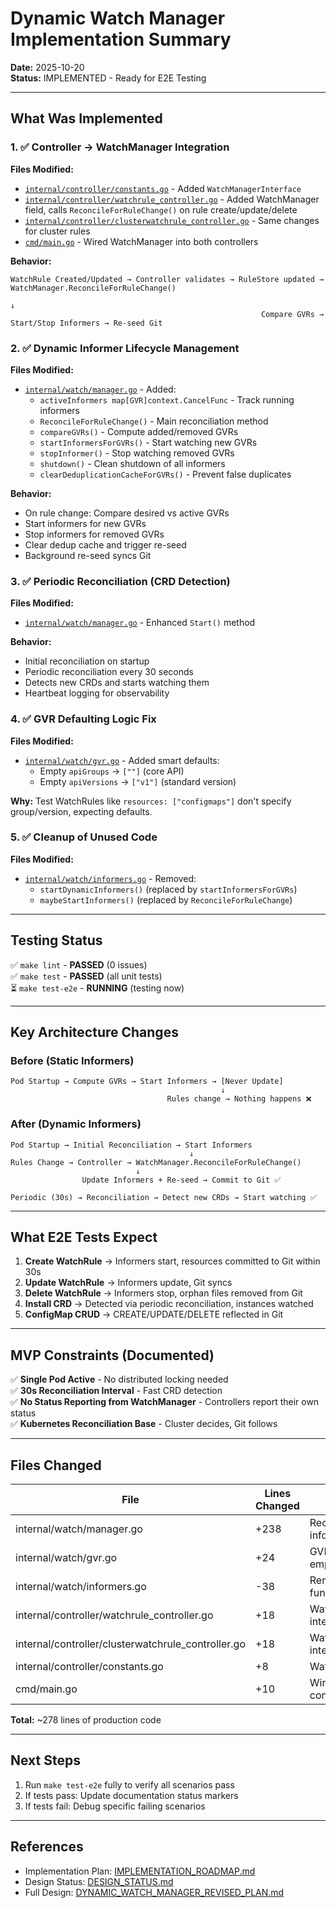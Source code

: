 # Dynamic Watch Manager Implementation Summary

**Date:** 2025-10-20  
**Status:** IMPLEMENTED - Ready for E2E Testing

---

## What Was Implemented

### 1. ✅ Controller → WatchManager Integration

**Files Modified:**
- [`internal/controller/constants.go`](../internal/controller/constants.go) - Added `WatchManagerInterface`
- [`internal/controller/watchrule_controller.go`](../internal/controller/watchrule_controller.go) - Added WatchManager field, calls `ReconcileForRuleChange()` on rule create/update/delete
- [`internal/controller/clusterwatchrule_controller.go`](../internal/controller/clusterwatchrule_controller.go) - Same changes for cluster rules
- [`cmd/main.go`](../cmd/main.go) - Wired WatchManager into both controllers

**Behavior:**
```
WatchRule Created/Updated → Controller validates → RuleStore updated → WatchManager.ReconcileForRuleChange()
                                                                      ↓
                                                        Compare GVRs → Start/Stop Informers → Re-seed Git
```

### 2. ✅ Dynamic Informer Lifecycle Management

**Files Modified:**
- [`internal/watch/manager.go`](../internal/watch/manager.go) - Added:
  - `activeInformers map[GVR]context.CancelFunc` - Track running informers
  - `ReconcileForRuleChange()` - Main reconciliation method
  - `compareGVRs()` - Compute added/removed GVRs
  - `startInformersForGVRs()` - Start watching new GVRs
  - `stopInformer()` - Stop watching removed GVRs
  - `shutdown()` - Clean shutdown of all informers
  - `clearDeduplicationCacheForGVRs()` - Prevent false duplicates

**Behavior:**
- On rule change: Compare desired vs active GVRs
- Start informers for new GVRs
- Stop informers for removed GVRs
- Clear dedup cache and trigger re-seed
- Background re-seed syncs Git

### 3. ✅ Periodic Reconciliation (CRD Detection)

**Files Modified:**
- [`internal/watch/manager.go`](../internal/watch/manager.go) - Enhanced `Start()` method

**Behavior:**
- Initial reconciliation on startup
- Periodic reconciliation every 30 seconds
- Detects new CRDs and starts watching them
- Heartbeat logging for observability

### 4. ✅ GVR Defaulting Logic Fix

**Files Modified:**
- [`internal/watch/gvr.go`](../internal/watch/gvr.go) - Added smart defaults:
  - Empty `apiGroups` → `[""]` (core API)
  - Empty `apiVersions` → `["v1"]` (standard version)

**Why:** Test WatchRules like `resources: ["configmaps"]` don't specify group/version, expecting defaults.

### 5. ✅ Cleanup of Unused Code

**Files Modified:**
- [`internal/watch/informers.go`](../internal/watch/informers.go) - Removed:
  - `startDynamicInformers()` (replaced by `startInformersForGVRs`)
  - `maybeStartInformers()` (replaced by `ReconcileForRuleChange`)

---

## Testing Status

✅ `make lint` - **PASSED** (0 issues)  
✅ `make test` - **PASSED** (all unit tests)  
⏳ `make test-e2e` - **RUNNING** (testing now)

---

## Key Architecture Changes

### Before (Static Informers)
```
Pod Startup → Compute GVRs → Start Informers → [Never Update]
                                               ↓
                                   Rules change → Nothing happens ❌
```

### After (Dynamic Informers)
```
Pod Startup → Initial Reconciliation → Start Informers
                                        ↓
Rules Change → Controller → WatchManager.ReconcileForRuleChange()
                            ↓
                Update Informers + Re-seed → Commit to Git ✅

Periodic (30s) → Reconciliation → Detect new CRDs → Start watching ✅
```

---

## What E2E Tests Expect

1. **Create WatchRule** → Informers start, resources committed to Git within 30s
2. **Update WatchRule** → Informers update, Git syncs
3. **Delete WatchRule** → Informers stop, orphan files removed from Git
4. **Install CRD** → Detected via periodic reconciliation, instances watched
5. **ConfigMap CRUD** → CREATE/UPDATE/DELETE reflected in Git

---

## MVP Constraints (Documented)

✅ **Single Pod Active** - No distributed locking needed  
✅ **30s Reconciliation Interval** - Fast CRD detection  
✅ **No Status Reporting from WatchManager** - Controllers report their own status  
✅ **Kubernetes Reconciliation Base** - Cluster decides, Git follows

---

## Files Changed

| File | Lines Changed | Purpose |
|------|---------------|---------|
| internal/watch/manager.go | +238 | Reconciliation logic, informer lifecycle |
| internal/watch/gvr.go | +24 | GVR defaulting for empty groups/versions |
| internal/watch/informers.go | -38 | Removed unused functions |
| internal/controller/watchrule_controller.go | +18 | WatchManager integration |
| internal/controller/clusterwatchrule_controller.go | +18 | WatchManager integration |
| internal/controller/constants.go | +8 | WatchManagerInterface |
| cmd/main.go | +10 | Wire WatchManager to controllers |

**Total:** ~278 lines of production code

---

## Next Steps

1. Run `make test-e2e` fully to verify all scenarios pass
2. If tests pass: Update documentation status markers
3. If tests fail: Debug specific failing scenarios

---

## References

- Implementation Plan: [IMPLEMENTATION_ROADMAP.md](IMPLEMENTATION_ROADMAP.md)
- Design Status: [DESIGN_STATUS.md](DESIGN_STATUS.md)
- Full Design: [DYNAMIC_WATCH_MANAGER_REVISED_PLAN.md](DYNAMIC_WATCH_MANAGER_REVISED_PLAN.md)